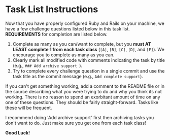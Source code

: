# Task List Instructions

Now that you have properly configured Ruby and Rails on your machine, we have a few challenge questions listed below in this task list.
**REQUIREMENTS** for completion are listed below.

  1. Complete as many as you can/want to complete, but you **must AT LEAST complete 1 from each task class** (`[A]`, `[B]`, `[C]`, `[D]`, and `[E]`). We encourage you to complete as many as you can.
  2. Clearly mark all modified code with comments indicating the task by title (e.g., `### Add archive support `).
  3. Try to complete every challenge question in a single commit and use the task title as the commit message (e.g., `Add complete support`).

If you can't get something working, add a comment to the README file or in the source describing what you were trying to do and why you think its not working.
There is no reason to spend an exorbitant amount of time on any one of these questions.  They should be fairly straight-forward.  Tasks like these will be frequent.

I recommend doing 'Add archive support' first then archiving tasks you don't want to do. Just make sure you get one from each task class!

**Good Luck!**
